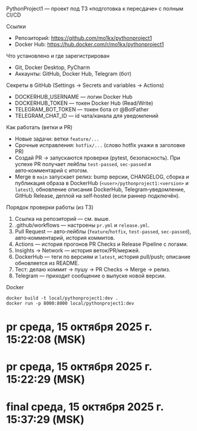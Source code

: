 PythonProject1 — проект под ТЗ «подготовка к пересдаче» с полным CI/CD

Ссылки
- Репозиторий: https://github.com/mo1kx/pythonproject1
- Docker Hub: https://hub.docker.com/r/mo1kx/pythonproject1

Что установлено и где зарегистрирован
- Git, Docker Desktop, PyCharm
- Аккаунты: GitHub, Docker Hub, Telegram (бот)

Секреты в GitHub (Settings → Secrets and variables → Actions)
- DOCKERHUB_USERNAME — логин Docker Hub
- DOCKERHUB_TOKEN — токен Docker Hub (Read/Write)
- TELEGRAM_BOT_TOKEN — токен бота от @BotFather
- TELEGRAM_CHAT_ID — id чата/канала для уведомлений

Как работать (ветки и PR)
- Новые задачи: ветки `feature/...`
- Срочные исправления: `hotfix/...` (слово hotfix укажи в заголовке PR)
- Создай PR → запускаются проверки (pytest, безопасность). При успехе PR получает лейблы `test-passed`, `sec-passed` и авто‑комментарий с итогом.
- Merge в `main` запускает релиз: bump версии, CHANGELOG, сборка и публикация образа в DockerHub (`<user>/pythonproject1:<version>` и `latest`), обновление описания DockerHub, Telegram‑уведомление, GitHub Release, деплой на self‑hosted (если раннер подключён).

Порядок проверки работы (из ТЗ)
1) Ссылка на репозиторий — см. выше.
2) .github/workflows — настроены `pr.yml` и `release.yml`.
3) Pull Request — авто‑лейблы (`feature`/`hotfix`, `test-passed`, `sec-passed`), авто‑комментарий, история коммитов.
4) Actions — история прогонов PR Checks и Release Pipeline с логами.
5) Insights → Network — история веток/PR/мержей.
6) DockerHub — теги по версиям и `latest`, история pull/push; описание обновляется из README.
7) Тест: делаю коммит → пушу → PR Checks → Merge → релиз.
8) Telegram — приходит сообщение о выпуске новой версии.

Docker
```
docker build -t local/pythonproject1:dev .
docker run -p 8000:8000 local/pythonproject1:dev
```
# pr среда, 15 октября 2025 г. 15:22:08 (MSK)
# pr среда, 15 октября 2025 г. 15:22:29 (MSK)
# final среда, 15 октября 2025 г. 15:37:29 (MSK)
